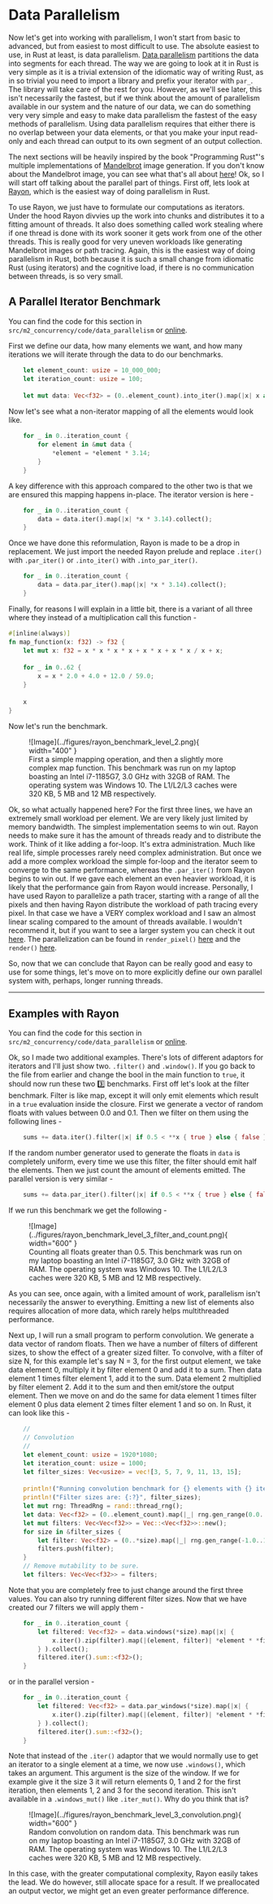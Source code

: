 # Data Parallelism
Now let's get into working with parallelism, I won't start from basic to advanced, but from
easiest to most difficult to use. The absolute easiest to use, in Rust at least, is data parallelism.
[Data parallelism](https://en.wikipedia.org/wiki/Data_parallelism) partitions the data into segments
for each thread. The way we are going to look at it in Rust is very simple as it is a trivial extension
of the idiomatic way of writing Rust, as in so trivial you need to import a library and prefix your iterator
with ```par_```. The library will take care of the rest for you.  However, as we'll see later, this isn't
necessarily the fastest, but if we think about the amount of parallelism available in our system and
the nature of our data, we can do something very very simple and easy to make data parallelism the fastest
of the easy methods of parallelism. Using data parallelism requires that either there is no overlap between
your data elements, or that you make your input read-only and each thread can output to its own segment
of an output collection.

The next sections will be heavily inspired by the book "Programming Rust"'s multiple implementations of
[Mandelbrot](https://github.com/ProgrammingRust/mandelbrot/) image generation.
If you don't know about the Mandelbrot image, you can see what that's all about
[here](https://www.co-pylit.org/courses/cosc1337/lectures/17-Complex-Numbers/02-mandelbrot-math.html)!
Ok, so I will start off talking about the parallel part of things. First off, lets look at
[Rayon](https://github.com/rayon-rs/rayon), which is the easiest way of doing parallelism in Rust.

To use Rayon, we just have to formulate our computations as iterators. Under the hood Rayon divvies up the work
into chunks and distributes it to a fitting amount of threads. It also does something called work stealing where if
one thread is done with its work sooner it gets work from one of the other threads. This is really good
for very uneven workloads like generating Mandelbrot images or path tracing. Again, this is the easiest
way of doing parallelism in Rust, both because it is such a small change from idiomatic Rust (using iterators)
and the cognitive load, if there is no communication between threads, is so very small.

## A Parallel Iterator Benchmark
You can find the code for this section in ```src/m2_concurrency/code/data_parallelism``` or
[online](https://github.com/absorensen/the-guide/tree/main/m2_concurrency/code/data_parallelism).

First we define our data, how many elements we want, and how many iterations we will iterate through
the data to do our benchmarks.

```rust
    let element_count: usize = 10_000_000;
    let iteration_count: usize = 100;

    let mut data: Vec<f32> = (0..element_count).into_iter().map(|x| x as f32).collect();
```

Now let's see what a non-iterator mapping of all the elements would look like.

```rust
    for _ in 0..iteration_count {
        for element in &mut data {
            *element = *element * 3.14;
        }
    }
```

A key difference with this approach compared to the other two is that we are ensured this mapping happens in-place.
The iterator version is here -

```rust
    for _ in 0..iteration_count {
        data = data.iter().map(|x| *x * 3.14).collect();
    }
```

Once we have done this reformulation, Rayon is made to be a drop in replacement. We just
import the needed Rayon prelude and replace ```.iter()``` with ```.par_iter()``` or
```.into_iter()``` with ```.into_par_iter()```.

```rust
    for _ in 0..iteration_count {
        data = data.par_iter().map(|x| *x * 3.14).collect();
    }
```

Finally, for reasons I will explain in a little bit, there is a variant of all three where they instead of a
multiplication call this function -

```rust
#[inline(always)]
fn map_function(x: f32) -> f32 {
    let mut x: f32 = x * x * x * x + x * x + x * x / x + x;

    for _ in 0..62 {
        x = x * 2.0 + 4.0 + 12.0 / 59.0;
    }

    x
}
```

Now let's run the benchmark.

<figure markdown>
![Image](../figures/rayon_benchmark_level_2.png){ width="400" }
<figcaption>
First a simple mapping operation, and then a slightly more complex map function.
This benchmark was run on my laptop boasting an Intel i7-1185G7, 3.0 GHz with 32GB of RAM. The operating system was
Windows 10. The L1/L2/L3 caches were 320 KB, 5 MB and 12 MB respectively.
</figcaption>
</figure>

Ok, so what actually happened here? For the first three lines, we have an extremely small workload per element.
We are very likely just limited by memory bandwidth. The simplest implementation seems to win out. Rayon needs to
make sure it has the amount of threads ready and to distribute the work. Think of it like adding a for-loop. It's
extra administration. Much like real life, simple processes rarely need complex administration. But once
we add a more complex workload the simple for-loop and the iterator seem to converge to the same performance,
whereas the ```.par_iter()``` from Rayon begins to win out. If we gave each element an even heavier workload,
it is likely that the performance gain from Rayon would increase. Personally, I have used Rayon to parallelize
a path tracer, starting with a range of all the pixels and then having Rayon distribute the workload of
path tracing every pixel. In that case we have a VERY complex workload and I saw an almost linear scaling
compared to the amount of threads available. I wouldn't recommend it, but if you want to see a larger system
you can check it out [here](https://github.com/absorensen/raytracing_in_rust). The parallelization can be found
in ```render_pixel()```
[here](https://github.com/absorensen/raytracing_in_rust/blob/main/src/render/integrator.rs)
and the ```render()``` [here](https://github.com/absorensen/raytracing_in_rust/blob/main/src/lib.rs).

So, now that we can conclude that Rayon can be really good and easy to use for some things, let's move on
to more explicitly define our own parallel system with, perhaps, longer running threads.

_________________

## Examples with Rayon
You can find the code for this section in ```src/m2_concurrency/code/data_parallelism``` or
[online](https://github.com/absorensen/the-guide/tree/main/m2_concurrency/code/data_parallelism).

Ok, so I made two additional examples. There's lots of different adaptors for iterators and I'll just show two.
```.filter()``` and ```.window()```. If you go back to the file from earlier and change the bool in the
main function to ```true```, it should now run these two 3️⃣ benchmarks. First off let's look at the filter
benchmark. Filter is like map, except it will only emit elements which result in a ```true``` evaluation inside the
closure. First we generate a vector of random floats with values between 0.0 and 0.1. Then we filter on them
using the following lines -

```rust
    sums += data.iter().filter(|x| if 0.5 < **x { true } else { false }).count();
```

If the random number generator used to generate the floats in ```data``` is completely uniform, every time we use
this filter, the filter should emit half the elements. Then we just count the amount of elements emitted.
The parallel version is very similar -

```rust
    sums += data.par_iter().filter(|x| if 0.5 < **x { true } else { false }).count();
```

If we run this benchmark we get the following -

<figure markdown>
![Image](../figures/rayon_benchmark_level_3_filter_and_count.png){ width="600" }
<figcaption>
Counting all floats greater than 0.5.
This benchmark was run on my laptop boasting an Intel i7-1185G7, 3.0 GHz with 32GB of RAM. The operating system was
Windows 10. The L1/L2/L3 caches were 320 KB, 5 MB and 12 MB respectively.
</figcaption>
</figure>

As you can see, once again, with a limited amount of work, parallelism isn't necessarily the answer to everything.
Emitting a new list of elements also requires allocation of more data, which rarely helps multithreaded performance.

Next up, I will run a small program to perform convolution. We generate a data vector of random floats. Then we have
a number of filters of different sizes, to show the effect of a greater sized filter. To convolve, with a filter
of size N, for this example let's say N = 3, for the first output element, we take data element 0, multiply it
by filter element 0 and add it to a sum. Then data element 1 times filter element 1, add it to the sum. Data
element 2 multiplied by filter element 2. Add it to the sum and then emit/store the output element. Then we move on
and do the same for data element 1 times filter element 0 plus data element 2 times filter element 1 and so on. In Rust,
it can look like this -

```rust
    //
    // Convolution
    //
    let element_count: usize = 1920*1080;
    let iteration_count: usize = 1000;
    let filter_sizes: Vec<usize> = vec![3, 5, 7, 9, 11, 13, 15];

    println!("Running convolution benchmark for {} elements with {} iterations!", element_count, iteration_count);
    println!("Filter sizes are: {:?}", filter_sizes);
    let mut rng: ThreadRng = rand::thread_rng();
    let data: Vec<f32> = (0..element_count).map(|_| rng.gen_range(0.0..1.0)).collect();
    let mut filters: Vec<Vec<f32>> = Vec::<Vec<f32>>::new();
    for size in &filter_sizes {
        let filter: Vec<f32> = (0..*size).map(|_| rng.gen_range(-1.0..1.0)).collect();
        filters.push(filter);
    }
    // Remove mutability to be sure.
    let filters: Vec<Vec<f32>> = filters;
```

Note that you are completely free to just change around the first three values. You can also try
running different filter sizes. Now that we have created our 7 filters we will apply them -

```rust
    for _ in 0..iteration_count {
        let filtered: Vec<f32> = data.windows(*size).map(|x| {
            x.iter().zip(filter).map(|(element, filter)| *element * *filter).sum()
        } ).collect();
        filtered.iter().sum::<f32>();
    }
```

or in the parallel version -

```rust
    for _ in 0..iteration_count {
        let filtered: Vec<f32> = data.par_windows(*size).map(|x| {
            x.iter().zip(filter).map(|(element, filter)| *element * *filter).sum()
        } ).collect();
        filtered.iter().sum::<f32>();
    }
```

Note that instead of the ```.iter()``` adaptor that we would normally use to get an iterator to a single
element at a time, we now use ```.windows()```, which takes an argument. This argument is the size of the window.
If we for example give it the size 3 it will return elements 0, 1 and 2 for the first iteration, then
elements 1, 2 and 3 for the second iteration. This isn't available in a ```.windows_mut()``` like ```.iter_mut()```.
Why do you think that is?

<figure markdown>
![Image](../figures/rayon_benchmark_level_3_convolution.png){ width="600" }
<figcaption>
Random convolution on random data.
This benchmark was run on my laptop boasting an Intel i7-1185G7, 3.0 GHz with 32GB of RAM. The operating system was
Windows 10. The L1/L2/L3 caches were 320 KB, 5 MB and 12 MB respectively.
</figcaption>
</figure>

In this case, with the greater computational complexity, Rayon easily takes the lead. We do however, still allocate
space for a result. If we preallocated an output vector, we might get an even greater performance difference.
